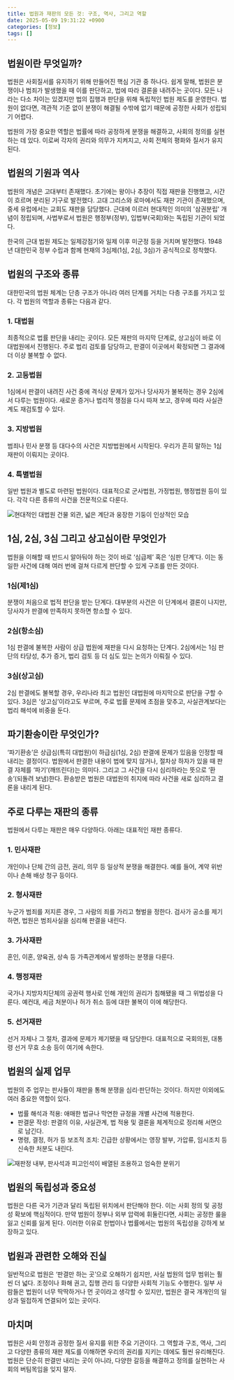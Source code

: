 ```yaml
---
title: 법원과 재판의 모든 것: 구조, 역사, 그리고 역할
date: 2025-05-09 19:31:22 +0900
categories: [정보]
tags: []
---
```


## 법원이란 무엇일까?

법원은 사회질서를 유지하기 위해 만들어진 핵심 기관 중 하나다. 쉽게 말해, 법원은 분쟁이나 범죄가 발생했을 때 이를 판단하고, 법에 따라 결론을 내려주는 곳이다. 모든 나라는 다소 차이는 있겠지만 법의 집행과 판단을 위해 독립적인 법원 제도를 운영한다. 법원이 없다면, 객관적 기준 없이 분쟁이 해결될 수밖에 없기 때문에 공정한 사회가 성립되기 어렵다.

법원의 가장 중요한 역할은 법률에 따라 공정하게 분쟁을 해결하고, 사회의 정의를 실현하는 데 있다. 이로써 각자의 권리와 의무가 지켜지고, 사회 전체의 평화와 질서가 유지된다.

## 법원의 기원과 역사

법원의 개념은 고대부터 존재했다. 초기에는 왕이나 추장이 직접 재판을 진행했고, 시간이 흐르며 분리된 기구로 발전했다. 고대 그리스와 로마에서도 재판 기관이 존재했으며, 중세 유럽에서는 교회도 재판을 담당했다. 근대에 이르러 현대적인 의미의 '삼권분립' 개념이 정립되며, 사법부로서 법원은 행정부(정부), 입법부(국회)와는 독립된 기관이 되었다.

한국의 근대 법원 제도는 일제강점기와 일제 이후 미군정 등을 거치며 발전했다. 1948년 대한민국 정부 수립과 함께 현재의 3심제(1심, 2심, 3심)가 공식적으로 정착했다.

## 법원의 구조와 종류

대한민국의 법원 체계는 단층 구조가 아니라 여러 단계를 거치는 다층 구조를 가지고 있다. 각 법원의 역할과 종류는 다음과 같다.

### 1. 대법원

최종적으로 법률 판단을 내리는 곳이다. 모든 재판의 마지막 단계로, 상고심이 바로 이 대법원에서 진행된다. 주로 법리 검토를 담당하고, 판결이 이곳에서 확정되면 그 결과에 더 이상 불복할 수 없다.

### 2. 고등법원

1심에서 판결이 내려진 사건 중에 격식상 문제가 있거나 당사자가 불복하는 경우 2심에서 다루는 법원이다. 새로운 증거나 법리적 쟁점을 다시 따져 보고, 경우에 따라 사실관계도 재검토할 수 있다.

### 3. 지방법원

범죄나 민사 분쟁 등 대다수의 사건은 지방법원에서 시작된다. 우리가 흔히 말하는 1심 재판이 이뤄지는 곳이다.

### 4. 특별법원

일반 법원과 별도로 마련된 법원이다. 대표적으로 군사법원, 가정법원, 행정법원 등이 있다. 각각 다른 종류의 사건을 전문적으로 다룬다.

![현대적인 대법원 건물 외관, 넓은 계단과 웅장한 기둥이 인상적인 모습](assets/img/2025-05-09-8cdc9a72-33e0-41d9-9da0-46e5e89a3755/1746786734404.png)

## 1심, 2심, 3심 그리고 상고심이란 무엇인가

법원을 이해할 때 반드시 알아둬야 하는 것이 바로 ‘심급제’ 혹은 ‘심판 단계’다. 이는 동일한 사건에 대해 여러 번에 걸쳐 다르게 판단할 수 있게 구조를 만든 것이다.

### 1심(제1심)

분쟁이 처음으로 법적 판단을 받는 단계다. 대부분의 사건은 이 단계에서 결론이 나지만, 당사자가 판결에 만족하지 못하면 항소할 수 있다.

### 2심(항소심)

1심 판결에 불복한 사람이 상급 법원에 재판을 다시 요청하는 단계다. 2심에서는 1심 판단의 타당성, 추가 증거, 법리 검토 등 더 심도 있는 논의가 이뤄질 수 있다.

### 3심(상고심)

2심 판결에도 불복할 경우, 우리나라 최고 법원인 대법원에 마지막으로 판단을 구할 수 있다. 3심은 ‘상고심’이라고도 부르며, 주로 법률 문제에 초점을 맞추고, 사실관계보다는 법리 해석에 비중을 둔다.

## 파기환송이란 무엇인가?

‘파기환송’은 상급심(특히 대법원)이 하급심(1심, 2심) 판결에 문제가 있음을 인정할 때 내리는 결정이다. 법원에서 판결한 내용이 법에 맞지 않거나, 절차상 하자가 있을 때 판결 자체를 ‘파기’(깨뜨린다)는 의미다. 그리고 그 사건을 다시 심리하라는 뜻으로 ‘환송’(되돌려 보냄)한다. 환송받은 법원은 대법원의 취지에 따라 사건을 새로 심리하고 결론을 내리게 된다.

## 주로 다루는 재판의 종류

법원에서 다루는 재판은 매우 다양하다. 아래는 대표적인 재판 종류다.

### 1. 민사재판

개인이나 단체 간의 금전, 권리, 의무 등 일상적 분쟁을 해결한다. 예를 들어, 계약 위반이나 손해 배상 청구 등이다.

### 2. 형사재판

누군가 범죄를 저지른 경우, 그 사람의 죄를 가리고 형벌을 정한다. 검사가 공소를 제기하면, 법원은 범죄사실을 심리해 판결을 내린다.

### 3. 가사재판

혼인, 이혼, 양육권, 상속 등 가족관계에서 발생하는 분쟁을 다룬다.

### 4. 행정재판

국가나 지방자치단체의 공권력 행사로 인해 개인의 권리가 침해됐을 때 그 위법성을 다룬다. 예컨대, 세금 처분이나 허가 취소 등에 대한 불복이 이에 해당한다.

### 5. 선거재판

선거 자체나 그 절차, 결과에 문제가 제기됐을 때 담당한다. 대표적으로 국회의원, 대통령 선거 무효 소송 등이 여기에 속한다.

## 법원의 실제 업무

법원의 주 업무는 판사들이 재판을 통해 분쟁을 심리·판단하는 것이다. 하지만 이외에도 여러 중요한 역할이 있다.

- 법률 해석과 적용: 애매한 법규나 막연한 규정을 개별 사건에 적용한다.
- 판결문 작성: 판결의 이유, 사실관계, 법 적용 및 결론을 체계적으로 정리해 서면으로 남긴다.
- 명령, 결정, 허가 등 보조적 조치: 긴급한 상황에서는 영장 발부, 가압류, 임시조치 등 신속한 처분도 내린다.

![재판정 내부, 판사석과 피고인석이 배열된 조용하고 엄숙한 분위기](assets/img/2025-05-09-8cdc9a72-33e0-41d9-9da0-46e5e89a3755/1746786751357.png)

## 법원의 독립성과 중요성

법원은 다른 국가 기관과 달리 독립된 위치에서 판단해야 한다. 이는 사회 정의 및 공정성 확보에 핵심적이다. 만약 법원이 정부나 외부 압력에 휘둘린다면, 사회는 공정한 룰을 잃고 신뢰를 잃게 된다. 이러한 이유로 헌법이나 법률에서는 법원의 독립성을 강하게 보장하고 있다.

## 법원과 관련한 오해와 진실

일반적으로 법원은 ‘판결만 하는 곳’으로 오해하기 쉽지만, 사실 법원의 업무 범위는 훨씬 더 넓다. 조정이나 화해 권고, 집행 관리 등 다양한 사회적 기능도 수행한다. 일부 사람들은 법원이 너무 딱딱하거나 먼 곳이라고 생각할 수 있지만, 법원은 결국 개개인의 일상과 밀접하게 연결되어 있는 곳이다.

## 마치며

법원은 사회 안정과 공정한 질서 유지를 위한 주요 기관이다. 그 역할과 구조, 역사, 그리고 다양한 종류의 재판 제도를 이해하면 우리의 권리를 지키는 데에도 훨씬 유리해진다. 법원은 단순히 판결만 내리는 곳이 아니라, 다양한 갈등을 해결하고 정의를 실현하는 사회의 버팀목임을 잊지 말자.